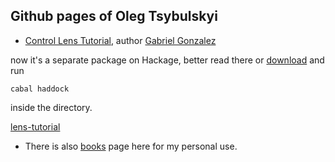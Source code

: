 ## Github pages of Oleg Tsybulskyi

*  [Control Lens Tutorial](http://alogic0.github.io/lens/Control-Lens.html), author [Gabriel Gonzalez](https://twitter.com/GabrielG439/status/612110923008905216)  

now it\'s a separate package on Hackage, better read there or [download](https://github.com/Gabriel439/Haskell-Lens-Tutorial-Library) and run 

`cabal haddock`

inside the directory.

[lens-tutorial](https://hackage.haskell.org/package/lens-tutorial)

*  There is also [books](/books) page here for my personal use.
